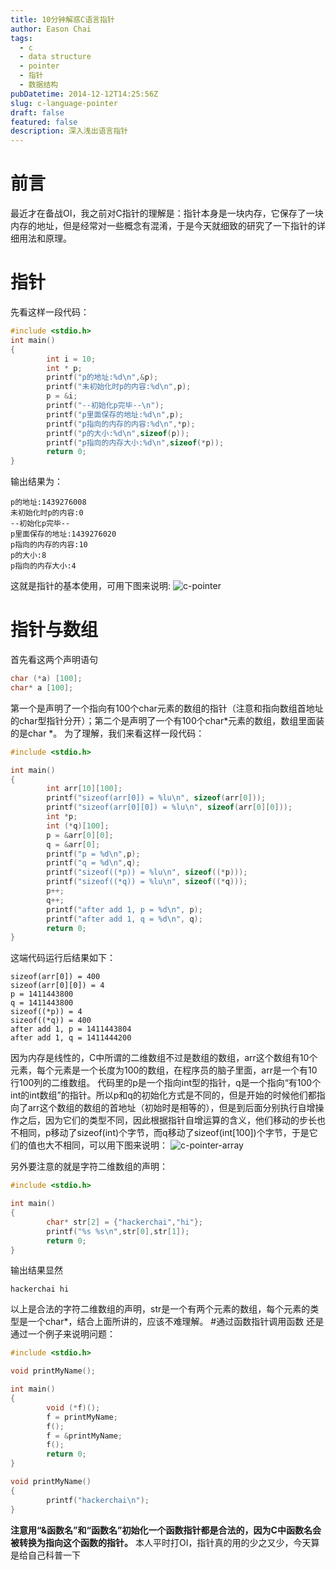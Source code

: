 ```yaml
---
title: 10分钟解惑C语言指针
author: Eason Chai
tags:
  - c
  - data structure
  - pointer
  - 指针
  - 数据结构
pubDatetime: 2014-12-12T14:25:56Z
slug: c-language-pointer
draft: false
featured: false
description: 深入浅出语言指针
---
```


# 前言

最近才在备战OI，我之前对C指针的理解是：指针本身是一块内存，它保存了一块内存的地址，但是经常对一些概念有混淆，于是今天就细致的研究了一下指针的详细用法和原理。

# 指针

先看这样一段代码：

```c
#include <stdio.h>
int main()
{
        int i = 10;
        int * p;
        printf("p的地址:%d\n",&p);
        printf("未初始化时p的内容:%d\n",p);
        p = &i;
        printf("--初始化p完毕--\n");
        printf("p里面保存的地址:%d\n",p);
        printf("p指向的内存的内容:%d\n",*p);
        printf("p的大小:%d\n",sizeof(p));
        printf("p指向的内存大小:%d\n",sizeof(*p));
        return 0;
}
```

输出结果为：

```
p的地址:1439276008
未初始化时p的内容:0
--初始化p完毕--
p里面保存的地址:1439276020
p指向的内存的内容:10
p的大小:8
p指向的内存大小:4
```

这就是指针的基本使用，可用下图来说明:
![c-pointer](https://blog.cdn.hackerchai.com/images/2014/12/c-pointer.webp)

# 指针与数组

首先看这两个声明语句

```c
char (*a) [100];
char* a [100];
```

第一个是声明了一个指向有100个char元素的数组的指针（注意和指向数组首地址的char型指针分开）；第二个是声明了一个有100个char*元素的数组，数组里面装的是char *。 为了理解，我们来看这样一段代码：

```c
#include <stdio.h>

int main()
{
        int arr[10][100];
        printf("sizeof(arr[0]) = %lu\n", sizeof(arr[0]));
        printf("sizeof(arr[0][0]) = %lu\n", sizeof(arr[0][0]));
        int *p;
        int (*q)[100];
        p = &arr[0][0];
        q = &arr[0];
        printf("p = %d\n",p);
        printf("q = %d\n",q);
        printf("sizeof((*p)) = %lu\n", sizeof((*p)));
        printf("sizeof((*q)) = %lu\n", sizeof((*q)));
        p++;
        q++;
        printf("after add 1, p = %d\n", p);
        printf("after add 1, q = %d\n", q);
        return 0;
}
```

这端代码运行后结果如下：

```
sizeof(arr[0]) = 400
sizeof(arr[0][0]) = 4
p = 1411443800
q = 1411443800
sizeof((*p)) = 4
sizeof((*q)) = 400
after add 1, p = 1411443804
after add 1, q = 1411444200
```

因为内存是线性的，C中所谓的二维数组不过是数组的数组，arr这个数组有10个元素，每个元素是一个长度为100的数组，在程序员的脑子里面，arr是一个有10行100列的二维数组。 代码里的p是一个指向int型的指针，q是一个指向“有100个int的int数组”的指针。所以p和q的初始化方式是不同的，但是开始的时候他们都指向了arr这个数组的数组的首地址（初始时是相等的），但是到后面分别执行自增操作之后，因为它们的类型不同，因此根据指针自增运算的含义，他们移动的步长也不相同，p移动了sizeof(int)个字节，而q移动了sizeof(int[100])个字节，于是它们的值也大不相同，可以用下图来说明：
![c-pointer-array](https://blog.cdn.hackerchai.com/images/2014/12/c-pointer-array.webp)

另外要注意的就是字符二维数组的声明：

```c
#include <stdio.h>

int main()
{
        char* str[2] = {"hackerchai","hi"};
        printf("%s %s\n",str[0],str[1]);
        return 0;
}
```

输出结果显然

```
hackerchai hi
```

以上是合法的字符二维数组的声明，str是一个有两个元素的数组，每个元素的类型是一个char\*，结合上面所讲的，应该不难理解。 #通过函数指针调用函数 还是通过一个例子来说明问题：

```c
#include <stdio.h>

void printMyName();

int main()
{
        void (*f)();
        f = printMyName;
        f();
        f = &printMyName;
        f();
        return 0;
}

void printMyName()
{
        printf("hackerchai\n");
}
```

**注意用“&函数名”和“函数名”初始化一个函数指针都是合法的，因为C中函数名会被转换为指向这个函数的指针。** 本人平时打OI，指针真的用的少之又少，今天算是给自己科普一下

